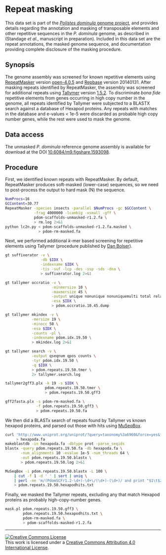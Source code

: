 # Repeat masking

This data set is part of the [*Polistes dominula* genome project][pdomproj], and provides details regarding the annotation and masking of transposable elements and other repetitive sequences in the *P. dominula* genome, as described in (Standage *et al.*, manuscript in preparation).
Included in this data set are the repeat annotations, the masked genome sequence, and documentation providing complete disclosure of the masking procedure.

## Synopsis

The genome assembly was screened for known repetitive elements using [RepeatMasker][] version [open-4.0.5][] and [Repbase][] version 20140131.
After masking repeats identified by RepeatMasker, the assembly was screened for additional repeats using [Tallymer] version [1.5.2].
To discriminate _bona fide_ repetitive elements from genes occurring in high copy number in the genome, all repeats identified by Tallymer were subjected to a BLASTX search against a database of Hexapod proteins.
Any repeats with matches in the database and e-values < 1e-5 were discarded as probable high copy number genes, while the rest were used to mask the genome.

## Data access

The unmasked *P. dominula* reference genome assembly is available for download at the DOI [10.6084/m9.figshare.1593098][genomedoi].

## Procedure

First, we identified known repeats with RepeatMasker.
By default, RepeatMasker produces soft-masked (lower-case) sequences, so we need to post-process the output to hard mask (N) the sequence.

```bash
NumProcs=16
GCContent=30.77
RepeatMasker -species insects -parallel $NumProcs -gc $GCContent \
             -frag 4000000 -lcambig -xsmall -gff \
             pdom-scaffolds-unmasked-r1.2.fa \
             > rm.log 2>&1
python lc2n.py < pdom-scaffolds-unmasked-r1.2.fa.masked \
               > pdom-rm-masked.fa
```

Next, we performed additional *k*-mer based screening for repetitive elements using Tallymer (procedure published by [Dan Bolser][]).

```bash
gt suffixerator -v \
                -db $IDX \
                -indexname $IDX \
                -tis -suf -lcp -des -ssp -sds -dna \
                > suffixerator.log 2>&1

gt tallymer occratio -v \
                     -minmersize 10 \
                     -maxmersize 45 \
                     -output unique nonunique nonuniquemulti total relative \
                     -esa $IDX \
                     > pdom.occratio.10.45.dump

gt tallymer mkindex -v \
            -mersize 19 \
            -minocc 50 \
            -esa $IDX \
            -counts -pl \
            -indexname pdom.idx.19.50 \
            > mkindex.log 2>&1

gt tallymer search -v \
            -output qseqnum qpos counts \
            -tyr pdom.idx.19.50 \
            -q $IDX \
            > pdom.repeats.19.50.tmer \
            2> tallymer.search.log

tallymer2gff3.plx -k 19 -s $IDX \
                  pdom.repeats.19.50.tmer \
                  > pdom.repeats.19.50.gff3

gff2fasta.plx -s pdom-rm-masked.fa \
              -f pdom.repeats.19.50.gff3 \
              > pdom.repeats.19.50.fa
```

We then did a BLASTx search of repeats found by Tallymer vs known hexapod proteins, and parsed out those with hits using [MuSeqBox][].

```bash
curl 'http://www.uniprot.org/uniprot/?query=taxonomy%3a6960&force=yes&format=fasta' \
     > hexapoda.fa
makeblastdb -in hexapoda.fa -dbtype prot -parse_seqids
blastx -query pdom.repeats.19.50.fa -db hexapoda.fa \
       -num_alignments 10 -evalue 1e-5 -num_threads 64 \
       -out pdom.repeats.19.50.blastx \
       > pdom.repeats.19.50.log 2>&1

MuSeqBox -i pdom.repeats.19.50.blastx -L 100 \
    | cut -f 1 -d ' ' | sort | uniq \
    | perl -ne 'm/(PdomSCFr1.2-\d+)-\d+\/(\d+)-(\d+)/ and print "$1\t$2\t$3\n"' \
    > pdom.repeats.19.50.hexapodhits.txt
```

Finally, we masked the Tallymer repeats, excluding any that match Hexapod proteins as probably high-copy-number genes.

```bash
mask.pl pdom.repeats.19.50.gff3 \
        pdom.repeats.19.50.hexapodhits.txt \
        pdom-rm-masked.fa \
        > pdom-scaffolds-masked-r1.2.fa
```

------

[![Creative Commons License](https://i.creativecommons.org/l/by/4.0/88x31.png)][ccby4]  
This work is licensed under a [Creative Commons Attribution 4.0 International License][ccby4].

[pdomproj]: https://github.com/PdomGenomeProject
[RepeatMasker]: http://www.repeatmasker.org/
[open-4.0.5]: http://www.repeatmasker.org/RepeatMasker-open-4-0-5.tar.gz
[Repbase]: http://www.girinst.org/server/RepBase/index.php
[Tallymer]: http://www.zbh.uni-hamburg.de/?id=211
[1.5.2]: http://genometools.org/pub/genometools-1.5.2.tar.gz
[genomedoi]: http://dx.doi.org/10.6084/m9.figshare.1593098
[Dan Bolser]: https://github.com/dbolser/PGSC/tree/master/kmer-filter
[MuSeqBox]: http://brendelgroup.org/bioinformatics2go/MuSeqBox.php
[ccby4]: http://creativecommons.org/licenses/by/4.0/
